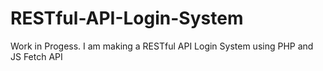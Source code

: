 # RESTful-API-Login-System
Work in Progess. I am making a RESTful API Login System using PHP and JS Fetch API
